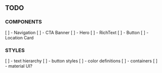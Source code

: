 ## TODO

### COMPONENTS

[ ] - Navigation
[ ] - CTA Banner
[ ] - Hero 
[ ] - RichText
[ ] - Button
[ ] - Location Card

### STYLES

[ ] - text hierarchy
[ ] - button styles
[ ] - color definitions
[ ] - containers 
[ ] - material UI?
